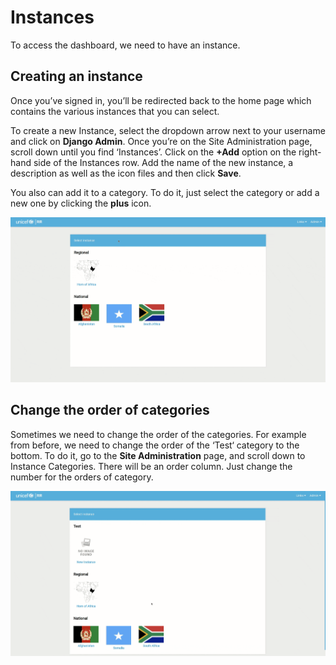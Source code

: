 [//]: # "GeoSight is UNICEF's geospatial web-based business intelligence platform."
[//]: # 
[//]: # "Contact : geosight-no-reply@unicef.org"
[//]: # 
[//]: # ".. note:: This program is free software; you can redistribute it and/or modify"
[//]: # "    it under the terms of the GNU Affero General Public License as published by"
[//]: # "    the Free Software Foundation; either version 3 of the License, or"
[//]: # "    (at your option) any later version."
[//]: # 
[//]: # "__author__ = 'irwan@kartoza.com'"
[//]: # "__date__ = '13/06/2023'"
[//]: # "__copyright__ = ('Copyright 2023, Unicef')"
[//]: # "__copyright__ = ('Copyright 2023, Unicef')"

# Instances

To access the dashboard, we need to have an instance.

## Creating an instance

Once you’ve signed in, you’ll be redirected back to the home page which contains the various instances that you can select.

To create a new Instance, select the dropdown arrow next to your username and click on **Django Admin**. Once you’re on the Site Administration page, scroll down until you find ‘Instances’.
Click on the **+Add** option on the right-hand side of the Instances row. Add the name of the new instance, a description as well as the icon files
and then click **Save**.

You also can add it to a category. To do it, just select the category or add a new one by clicking the **plus** icon.

![Creating a New Instance](img/new-instance.gif "Creating a New Instance")

## Change the order of categories

Sometimes we need to change the order of the categories. For example from before, we need to change the order of the ‘Test‘ category to the bottom. To do it, go to the **Site Administration** page,
and scroll down to Instance Categories. There will be an order column. Just change the number for the orders of category.

![Change Order of Instance Categories](img/instance-category-order.gif "Change Order of Instance Categories")
